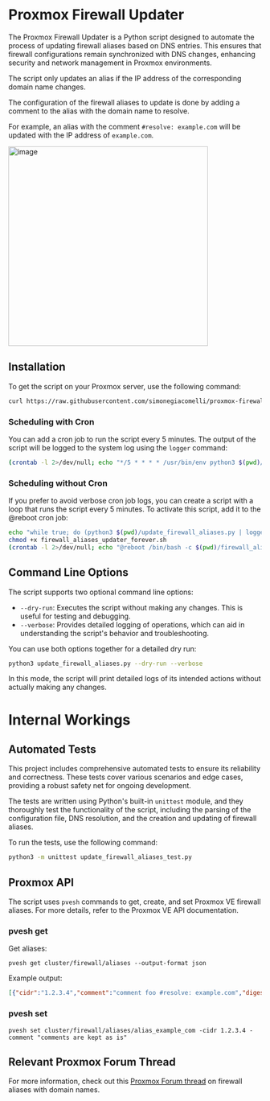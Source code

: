 # Proxmox Firewall Updater

The Proxmox Firewall Updater is a Python script designed to automate the process of updating firewall aliases based on DNS entries. This ensures that firewall configurations remain synchronized with DNS changes, enhancing security and network management in Proxmox environments.

The script only updates an alias if the IP address of the corresponding domain name changes.

The configuration of the firewall aliases to update is done by adding a comment to the alias with the domain name to resolve. 

For example, an alias with the comment `#resolve: example.com` will be updated with the IP address of `example.com`.

<img width="397" alt="image" src="https://github.com/simonegiacomelli/proxmox-firewall-updater/assets/3785783/85518007-756c-4804-b0a5-925b88330e02">


## Installation

To get the script on your Proxmox server, use the following command:

```bash
curl https://raw.githubusercontent.com/simonegiacomelli/proxmox-firewall-updater/main/update_firewall_aliases.py -o update_firewall_aliases.py
```

### Scheduling with Cron

You can add a cron job to run the script every 5 minutes. The output of the script will be logged to the system log using the `logger` command:

```bash
(crontab -l 2>/dev/null; echo "*/5 * * * * /usr/bin/env python3 $(pwd)/update_firewall_aliases.py 2>&1 | logger -t update_firewall_aliases.py") | crontab -
```

### Scheduling without Cron

If you prefer to avoid verbose cron job logs, you can create a script with a loop that runs the script every 5 minutes. To activate this script, add it to the @reboot cron job:

```bash
echo "while true; do (python3 $(pwd)/update_firewall_aliases.py | logger -t update_firewall_aliases.py); sleep 300; done" > firewall_aliases_updater_forever.sh
chmod +x firewall_aliases_updater_forever.sh
(crontab -l 2>/dev/null; echo "@reboot /bin/bash -c $(pwd)/firewall_aliases_updater_forever.sh &") | crontab -
```

## Command Line Options

The script supports two optional command line options:

- `--dry-run`: Executes the script without making any changes. This is useful for testing and debugging.
- `--verbose`: Provides detailed logging of operations, which can aid in understanding the script's behavior and troubleshooting.

You can use both options together for a detailed dry run:

```bash
python3 update_firewall_aliases.py --dry-run --verbose
```

In this mode, the script will print detailed logs of its intended actions without actually making any changes.


# Internal Workings

## Automated Tests

This project includes comprehensive automated tests to ensure its reliability and correctness. These tests cover various scenarios and edge cases, providing a robust safety net for ongoing development.

The tests are written using Python's built-in `unittest` module, and they thoroughly test the functionality of the script, including the parsing of the configuration file, DNS resolution, and the creation and updating of firewall aliases.

To run the tests, use the following command:

```bash
python3 -m unittest update_firewall_aliases_test.py
```

## Proxmox API

The script uses `pvesh` commands to get, create, and set Proxmox VE firewall aliases. For more details, refer to the Proxmox VE API documentation.

### pvesh get
Get aliases:

`pvesh get cluster/firewall/aliases --output-format json`

Example output:

```json
[{"cidr":"1.2.3.4","comment":"comment foo #resolve: example.com","digest":"48ba54e4cabe338b1cb490bb9c5b617f61bd4212","ipversion":4,"name":"alias_example_com"},{"cidr":"0.0.0.0","comment":"comment bar #resolve: example.net","digest":"48ba54e4cabe338b1cb490bb9c5b617f61bd4212","ipversion":4,"name":"alias_example_net"}]
```

### pvesh set
`pvesh set cluster/firewall/aliases/alias_example_com -cidr 1.2.3.4 -comment "comments are kept as is"`


## Relevant Proxmox Forum Thread

For more information, check out this [Proxmox Forum thread](https://forum.proxmox.com/threads/firewall-alias-with-domainname.43036/) on firewall aliases with domain names.
